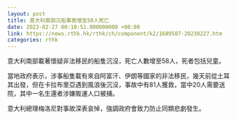 ```yaml
---
layout: post
title: 意大利南部沉船事故增至58人死亡
date: 2023-02-27 00:10:51.000000000 +08:00
link: https://news.rthk.hk/rthk/ch/component/k2/1689587-20230227.htm
categories: rthk
---
```


意大利南部載著懷疑非法移民的船隻沉沒，死亡人數增至58人，死者包括兒童。

當地政府表示，涉事船隻載有來自阿富汗、伊朗等國家的非法移民，幾天前從土耳其出發，但在卡拉布里亞遇到風浪後沉沒，事故中有81人獲救，當中20人需要送院，其中一名生還者涉嫌販運人口被捕。

意大利總理梅洛尼對事故深表哀悼，強調政府會致力防止同類悲劇發生。
